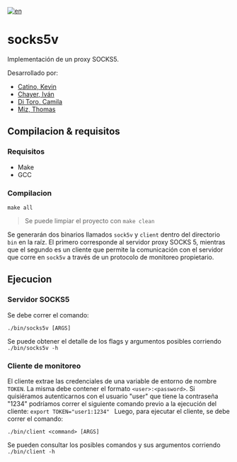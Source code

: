 [![en](https://img.shields.io/badge/lang-en-red.svg)](https://github.com/ThomasMiz/socks5-server/blob/main/README.en.md)
# socks5v

Implementación de un proxy SOCKS5.

Desarrollado por:

- [Catino, Kevin](https://github.com/Khato1319)
- [Chayer, Iván](https://github.com/ichayer)
- [Di Toro, Camila](https://github.com/camilaDiToro)
- [Miz, Thomas](https://github.com/ThomasMiz)

## Compilacion & requisitos

### Requisitos
- Make
- GCC

### Compilacion

```make all```

> Se puede limpiar el proyecto con `make clean`

Se generarán dos binarios llamados `sock5v` y `client` dentro del directorio `bin` en la raíz. El primero corresponde al servidor proxy SOCKS 5, mientras que el segundo es un cliente que permite la comunicación con el servidor que corre en `sock5v` a través de un protocolo de monitoreo propietario.

## Ejecucion

### Servidor SOCKS5

Se debe correr el comando:

```./bin/socks5v [ARGS]```

Se puede obtener el detalle de los flags y argumentos posibles corriendo `./bin/socks5v -h`

### Cliente de monitoreo

El cliente extrae las credenciales de una variable de entorno de nombre `TOKEN`. La misma debe contener el formato `<user>:<password>`. Si quisiéramos autenticarnos con el usuario "user" que tiene la contraseña "1234" podríamos correr el siguiente comando previo a la ejecución del cliente:
```export TOKEN="user1:1234" ```
Luego, para ejecutar el cliente, se debe correr el comando:

```./bin/client <command> [ARGS]```

Se pueden consultar los posibles comandos y sus argumentos corriendo `./bin/client -h`
